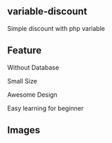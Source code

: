 ## variable-discount
Simple discount with php variable

## Feature
Without Database

Small Size

Awesome Design

Easy learning for beginner


## Images
